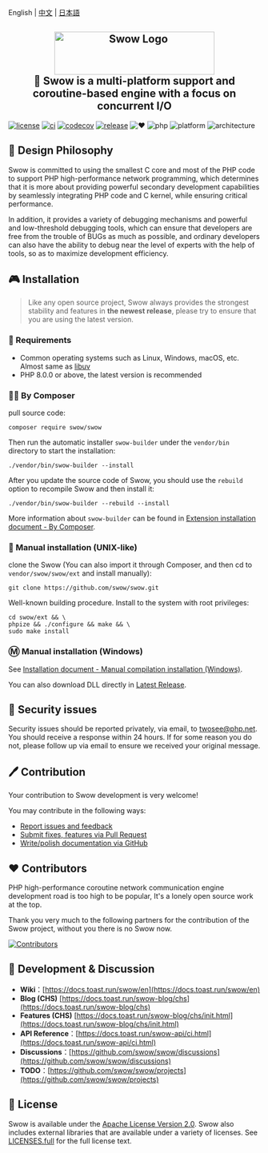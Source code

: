 English | [中文](./README-CN.md) | [日本語](./README-JP.md)

<h2 align="center">
<a href="https://github.com/swow/swow"><img width="320" height="86" alt="Swow Logo" src="https://docs.toast.run/assets/images/swow.svg" /></a><br />
🚀 Swow is a multi-platform support and coroutine-based engine with a focus on concurrent I/O
</h2>

[![license][license-badge]][license-link]
[![ci][ci-badge]][ci-link]
[![codecov][codecov-badge]][codecov-link]
[![release][release-badge]][release-link]
![❤️][made-with-love-badge]
![php][supported-php-versions-badge]
![platform][supported-platforms-badge]
![architecture][supported-architectures-badge]

## 👾 Design Philosophy

Swow is committed to using the smallest C core and most of the PHP code to support PHP high-performance network programming,
which determines that it is more about providing powerful secondary development capabilities by seamlessly integrating PHP code and C kernel,
while ensuring critical performance.

In addition, it provides a variety of debugging mechanisms and powerful and low-threshold debugging tools,
which can ensure that developers are free from the trouble of BUGs as much as possible,
and ordinary developers can also have the ability to debug near the level of experts with the help of tools,
so as to maximize development efficiency.

## 🎮 Installation

> Like any open source project, Swow always provides the strongest stability and features in **the newest release**, please try to ensure that you are using the latest version.

### 🔎 Requirements

- Common operating systems such as Linux, Windows, macOS, etc. Almost same as [libuv](https://github.com/libuv/libuv/blob/v1.x/SUPPORTED_PLATFORMS.md)
- PHP 8.0.0 or above, the latest version is recommended

### 👨‍🎤 By Composer

pull source code:

```shell
composer require swow/swow
```

Then run the automatic installer `swow-builder` under the `vendor/bin` directory to start the installation:

```shell
./vendor/bin/swow-builder --install
```

After you update the source code of Swow, you should use the `rebuild` option to recompile Swow and then install it:

```shell
./vendor/bin/swow-builder --rebuild --install
```

More information about `swow-builder` can be found in [Extension installation document - By Composer](https://docs.toast.run/swow/en/install.html).

### 🐧 Manual installation (UNIX-like)

clone the Swow (You can also import it through Composer, and then cd to `vendor/swow/swow/ext` and install manually):

```shell
git clone https://github.com/swow/swow.git
````

Well-known building procedure. Install to the system with root privileges:

```shell
cd swow/ext && \
phpize && ./configure && make && \
sudo make install
```

### Ⓜ️ Manual installation (Windows)

See [Installation document - Manual compilation installation (Windows)](https://docs.toast.run/swow/en/install.html#manually-build-and-install-windows).

You can also download DLL directly in [Latest Release](https://github.com/swow/swow/releases/latest).

## 🔰️ Security issues

Security issues should be reported privately, via email, to [twosee@php.net](mailto:twosee@php.net).
You should receive a response within 24 hours.
If for some reason you do not, please follow up via email to ensure we received your original message.

## 🖊️ Contribution

Your contribution to Swow development is very welcome!

You may contribute in the following ways:

* [Report issues and feedback](https://github.com/swow/swow/issues)
* [Submit fixes, features via Pull Request](https://github.com/swow/swow/pulls)
* [Write/polish documentation via GitHub](https://github.com/toastrun/docs.toast.run)

## ❤️ Contributors

PHP high-performance coroutine network communication engine development road
is too high to be popular, It's a lonely open source work at the top.

Thank you very much to the following partners for the contribution of the Swow project,
without you there is no Swow now.

[![Contributors](https://opencollective.com/swow/contributors.svg?width=890&button=false)](https://github.com/swow/swow/graphs/contributors)

## 💬 Development & Discussion

- **Wiki**：[https://docs.toast.run/swow/en](https://docs.toast.run/swow/en)
- **Blog (CHS)** [https://docs.toast.run/swow-blog/chs](https://docs.toast.run/swow-blog/chs)
- **Features (CHS)** [https://docs.toast.run/swow-blog/chs/init.html](https://docs.toast.run/swow-blog/chs/init.html)
- **API Reference**：[https://docs.toast.run/swow-api/ci.html](https://docs.toast.run/swow-api/ci.html)
- **Discussions**：[https://github.com/swow/swow/discussions](https://github.com/swow/swow/discussions)
- **TODO**：[https://github.com/swow/swow/projects](https://github.com/swow/swow/projects)

## 📃 License

Swow is available under the [Apache License Version 2.0](http://www.apache.org/licenses/LICENSE-2.0.html).
Swow also includes external libraries that are available under a variety of licenses.
See [LICENSES.full](LICENSES.full) for the full license text.

[license-badge]: https://img.shields.io/badge/license-apache2-blue.svg
[license-link]: LICENSE
[ci-badge]: https://github.com/swow/swow/workflows/tests/badge.svg
[ci-link]: https://github.com/swow/swow/actions?query=workflow:tests
[codecov-badge]: https://codecov.io/gh/swow/swow/branch/develop/graph/badge.svg
[codecov-link]: https://codecov.io/gh/swow/swow
[release-badge]: https://img.shields.io/github/release/swow/swow.svg?include_prereleases
[release-link]: https://github.com/swow/swow/releases
[made-with-love-badge]: https://img.shields.io/badge/made%20with-%E2%9D%A4-f00
[supported-php-versions-badge]: https://img.shields.io/badge/php-8.0--8.3-royalblue.svg
[supported-platforms-badge]: https://img.shields.io/badge/platform-Win32%20|%20GNU/Linux%20|%20macOS%20|%20FreeBSD%20-gold
[supported-architectures-badge]: https://img.shields.io/badge/architecture-x86--64%20|%20ARM64%20|%20mips64el%20|%20riscv64%20-maroon
